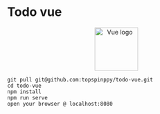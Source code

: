 # Todo vue

<p align="center"><a href="https://vuejs.org" target="_blank" rel="noopener noreferrer"><img width="100" src="https://vuejs.org/images/logo.png" alt="Vue logo"></a></p>

```
git pull git@github.com:topspinppy/todo-vue.git
cd todo-vue
npm install
npm run serve
open your browser @ localhost:8080
```
